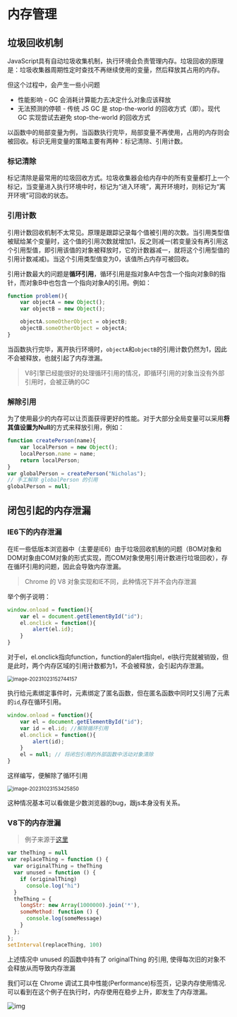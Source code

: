 # 内存管理

## 垃圾回收机制

JavaScript具有自动垃圾收集机制，执行环境会负责管理内存。垃圾回收的原理是：垃圾收集器周期性定时查找不再继续使用的变量，然后释放其占用的内存。

但这个过程中，会产生一些小问题

- 性能影响 - GC 会消耗计算能力去决定什么对象应该释放
- 无法预测的停顿 - 传统 JS GC 是 stop-the-world 的回收方式（即）。现代 GC 实现尝试去避免 stop-the-world 的回收方式

以函数中的局部变量为例，当函数执行完毕，局部变量不再使用，占用的内存则会被回收。标识无用变量的策略主要有两种：标记清除、引用计数。

### 标记清除

标记清除是最常用的垃圾回收方式。垃圾收集器会给内存中的所有变量都打上一个标记，当变量进入执行环境中时，标记为“进入环境”，离开环境时，则标记为“离开环境”可回收的状态。

### 引用计数

引用计数回收机制不太常见。原理是跟踪记录每个值被引用的次数。当引用类型值被赋给某个变量时，这个值的引用次数就增加1，反之则减一(若变量没有再引用这个引用型值，即引用该值的对象被释放时，它的计数器减一，就将这个引用型值的引用计数减减)。当这个引用类型值变为0，该值所占内存可被回收。

引用计数最大的问题是**循环引用**，循环引用是指对象A中包含一个指向对象B的指针，而对象B中也包含一个指向对象A的引用。例如：

```javascript
function problem(){
    var objectA = new Object();
    var objectB = new Object();

    objectA.someOtherObject = objectB;
    objectB.someOtherObject = objectA;
}
```

当函数执行完毕，离开执行环境时，`objectA`和`objectB`的引用计数仍然为1，因此不会被释放，也就引起了内存泄漏。

> V8引擎已经能很好的处理循环引用的情况，即循环引用的对象当没有外部引用时，会被正确的GC

### 解除引用

为了使用最少的内存可以让页面获得更好的性能。对于大部分全局变量可以采用**将其值设置为Null**的方式来释放引用，例如：

```javascript
function createPerson(name){
    var localPerson = new Object();
    localPerson.name = name;
    return localPerson;
}
var globalPerson = createPerson("Nicholas");
// 手工解除 globalPerson 的引用
globalPerson = null;
```

## 闭包引起的内存泄漏

### IE6下的内存泄漏

在IE一些低版本浏览器中（主要是IE6）由于垃圾回收机制的问题（BOM对象和DOM对象由COM对象的形式实现，而COM对象使用引用计数进行垃圾回收），存在循环引用的问题，因此会导致内存泄漏。

> Chrome 的 V8 对象实现和IE不同，此种情况下并不会内存泄漏

举个例子说明：

```javascript
window.onload = function(){
    var el = document.getElementById("id");
    el.onclick = function(){
        alert(el.id);
    }
}
```

对于el，el.onclick指向function，function的alert指向el，el执行完就被销毁，但是此时，两个内存区域的引用计数都为1，不会被释放，会引起内存泄漏。

<img src="C:\Users\86153\AppData\Roaming\Typora\typora-user-images\image-20231023152744157.png" alt="image-20231023152744157" style="zoom:80%;" />



执行给元素绑定事件时，元素绑定了匿名函数，但在匿名函数中同时又引用了元素的`id`,存在循环引用。

```javascript
window.onload = function(){
    var el = document.getElementById("id");
    var id = el.id; //解除循环引用
    el.onclick = function(){
        alert(id); 
    }
    el = null; // 将闭包引用的外部函数中活动对象清除
}
```

这样编写，便解除了循环引用

<img src="C:\Users\86153\AppData\Roaming\Typora\typora-user-images\image-20231023153425850.png" alt="image-20231023153425850" style="zoom:80%;" />

这种情况基本可以看做是少数浏览器的bug，跟js本身没有关系。

### V8下的内存泄漏

> 例子来源于[这里](https://eggggger.xyz/2016/10/22/node-gc/)

```js
var theThing = null  
var replaceThing = function () {  
  var originalThing = theThing
  var unused = function () {
    if (originalThing)
      console.log("hi")
  }
  theThing = {
    longStr: new Array(1000000).join('*'),
    someMethod: function () {
      console.log(someMessage)
    }
  };
};
setInterval(replaceThing, 100)
```

上述情况中 unused 的函数中持有了 originalThing 的引用, 使得每次旧的对象不会释放从而导致内存泄漏

我们可以在 Chrome 调试工具中性能(Performance)标签页，记录内存使用情况.可以看到在这个例子在执行时，内存使用在稳步上升，即发生了内存泄漏。

![img](http://web-senior.books.mafengshe.com/JS%E9%AB%98%E7%BA%A7/images/V8%E4%B8%8B%E7%9A%84%E5%86%85%E5%AD%98%E6%B3%84%E6%BC%8F.png)